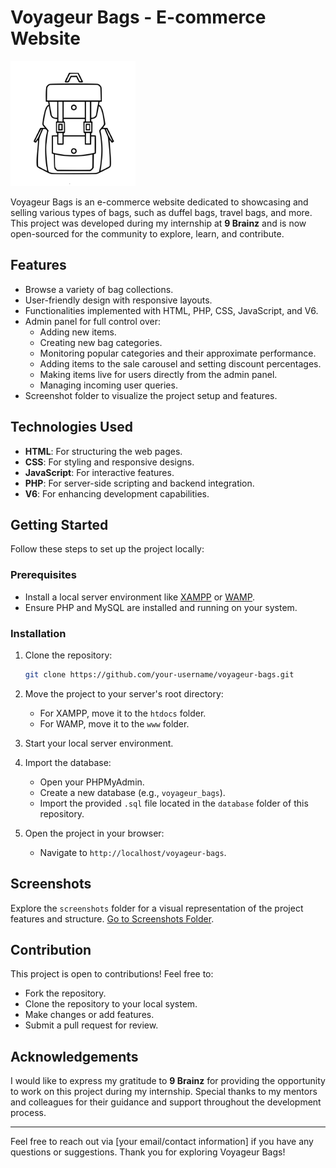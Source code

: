 # Voyageur Bags - E-commerce Website

<img src="https://github.com/J-Dattani/Voyageur-Bags/blob/main/img/bags.svg" alt="Voyageur Bags Logo" width="200">

Voyageur Bags is an e-commerce website dedicated to showcasing and selling various types of bags, such as duffel bags, travel bags, and more. This project was developed during my internship at **9 Brainz** and is now open-sourced for the community to explore, learn, and contribute.

## Features
- Browse a variety of bag collections.
- User-friendly design with responsive layouts.
- Functionalities implemented with HTML, PHP, CSS, JavaScript, and V6.
- Admin panel for full control over:
  - Adding new items.
  - Creating new bag categories.
  - Monitoring popular categories and their approximate performance.
  - Adding items to the sale carousel and setting discount percentages.
  - Making items live for users directly from the admin panel.
  - Managing incoming user queries.
- Screenshot folder to visualize the project setup and features.

## Technologies Used
- **HTML**: For structuring the web pages.
- **CSS**: For styling and responsive designs.
- **JavaScript**: For interactive features.
- **PHP**: For server-side scripting and backend integration.
- **V6**: For enhancing development capabilities.

## Getting Started
Follow these steps to set up the project locally:

### Prerequisites
- Install a local server environment like [XAMPP](https://www.apachefriends.org/index.html) or [WAMP](https://www.wampserver.com/).
- Ensure PHP and MySQL are installed and running on your system.

### Installation
1. Clone the repository:
   ```bash
   git clone https://github.com/your-username/voyageur-bags.git
   ```
2. Move the project to your server's root directory:
   - For XAMPP, move it to the `htdocs` folder.
   - For WAMP, move it to the `www` folder.

3. Start your local server environment.
4. Import the database:
   - Open your PHPMyAdmin.
   - Create a new database (e.g., `voyageur_bags`).
   - Import the provided `.sql` file located in the `database` folder of this repository.

5. Open the project in your browser:
   - Navigate to `http://localhost/voyageur-bags`.

## Screenshots
Explore the `screenshots` folder for a visual representation of the project features and structure. [Go to Screenshots Folder](screenshots/).

## Contribution
This project is open to contributions! Feel free to:
- Fork the repository.
- Clone the repository to your local system.
- Make changes or add features.
- Submit a pull request for review.

## Acknowledgements
I would like to express my gratitude to **9 Brainz** for providing the opportunity to work on this project during my internship. Special thanks to my mentors and colleagues for their guidance and support throughout the development process.

---

Feel free to reach out via [your email/contact information] if you have any questions or suggestions. Thank you for exploring Voyageur Bags!
